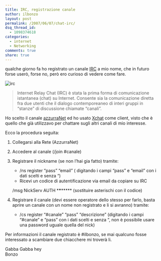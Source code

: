 ```yaml
---
title: IRC, registrazione canale
author: ilbonzo
layout: post
permalink: /2007/06/07/chat-irc/
dsq_thread_id:
  - 1098374618
categories:
  - internet
  - Networking
comments: true
share: true
---
```

qualche giorno fa ho registrato un canale [IRC][1] a mio nome, che in futuro forse userò, forse no, però ero curioso di vedere come fare.

![irc][2]

> Internet Relay Chat (IRC) è stata la prima forma di comunicazione istantanea (chat) su Internet. Consente sia la comunicazione diretta fra due utenti che il dialogo contemporeaneo di interi gruppi in &#8220;stanze&#8221; di discussione chiamate &#8220;canali&#8221;.

Ho scelto il canale [azzurraNet][3] ed ho usato [Xchat][4] come client, visto che è quello che già utilizzavo per chattare sugli altri canali di mio interesse.

Ecco la procedura seguita:

1.  Collegarsi alla Rete (AzzurraNet)
2.  Accedere al canale (/join #canale)
3.  Registrare il nickname (se non l&#8217;hai gia fatto) tramite:
    * /ns register &#8220;pass&#8221; &#8220;email&#8221; ( digitando i campi &#8220;pass&#8221; e &#8220;email&#8221; con i dati scelti e senza &#8220;)  
    * Ricevi un codice di autentificazione via email da copiare su IRC

    /msg NickServ AUTH \***\***\***** (sostituire asterischi con il codice)

4.  Registrare il canale (devi essere operatore dello stesso per farlo, basta aprire un canale con un nome non registrato e li si avranno) tramite:
    * /cs register &#8220;#canale&#8221; &#8220;pass&#8221; &#8220;descrizione&#8221; (digitando i campi &#8220;#canale&#8221; e &#8220;pass&#8221; con i dati scelti e senza &#8220;, non è possibile usare una password uguale quella del nick) </li> </ol>
    Per informazioni il canale registrato è #ilbonzo, se mai qualcuno fosse interessato a scambiare due chiacchere mi troverà li.

    Gabba Gabba hey  
    Bonzo

    <div class='kindleWidget kindleLight' >

    </div>



 [1]: http://it.wikipedia.org/wiki/Internet_Relay_Chat
 [2]: http://magni.me/wp-content/uploads/2007/06/honesty-irc.miniatura.jpg
 [3]: http://www.azzurra.org
 [4]: http://www.xchat.org
